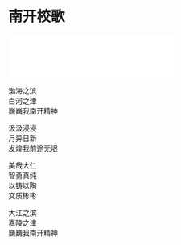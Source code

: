 # 南开校歌

<iframe frameborder="no" border="0" marginwidth="0" marginheight="0" width=330 height=86 src="//music.163.com/outchain/player?type=2&id=30569576&auto=1&height=66"></iframe>

渤海之滨  
白河之津  
巍巍我南开精神    

汲汲浸浸   
月异日新   
发煌我前途无垠   

美哉大仁   
智勇真纯   
以铸以陶   
文质彬彬   

大江之滨   
嘉陵之津   
巍巍我南开精神  
